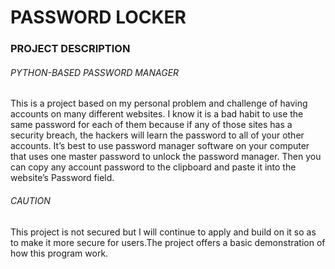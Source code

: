 # PASSWORD LOCKER

### PROJECT DESCRIPTION

###### PYTHON-BASED PASSWORD MANAGER

This is a project based on my personal problem and challenge of having accounts on many different websites. I know it is a bad habit to 
use the same password for each of them because if any of those sites has 
a security breach, the hackers will learn the password to all of your other 
accounts. It’s best to use password manager software on your computer that 
uses one master password to unlock the password manager. Then you can 
copy any account password to the clipboard and paste it into the website’s 
Password field.

###### CAUTION
This project is not secured but I will continue to apply and build on it so as to make it more secure for users.The project offers a basic demonstration of how this program work.